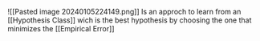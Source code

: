 ![[Pasted image 20240105224149.png]]
Is an approch to learn from an [[Hypothesis Class]] wich is the best hypothesis by choosing the one that minimizes the [[Empirical Error]]
